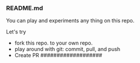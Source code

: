 ### README.md
You can play and experiments any thing on this repo.

Let's try
* fork this repo. to your own repo.
* play around with git: commit, pull, and push
* Create PR
###################
